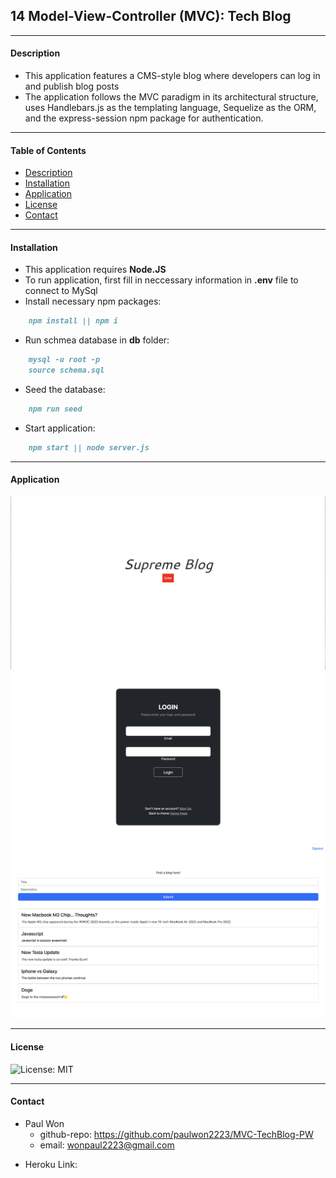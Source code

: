 ## 14 Model-View-Controller (MVC): Tech Blog
----------------------------
#### Description
- This application features a CMS-style blog where developers can log in and publish blog posts
- The application follows the MVC paradigm in its architectural structure, uses Handlebars.js as the templating language, Sequelize as the ORM, and the express-session npm package for authentication.

----------------------------
#### Table of Contents
- [Description](#description)
- [Installation](#installation)
- [Application](#application)
- [License](#license)
- [Contact](#contact)

----------------------------
#### Installation
- This application requires **Node.JS**
- To run application, first fill in neccessary information in **.env** file to connect to MySql
- Install necessary npm packages:
```md
    npm install || npm i
```
- Run schmea database in **db** folder:
```md
    mysql -u root -p
    source schema.sql
```
- Seed the database:
```md
    npm run seed
```
- Start application:
```md
    npm start || node server.js
```
----------------------------
#### Application
![img](./public/img/mainpage.png)
![img](./public/img/loginpage.png)
![img](./public/img/blogs.png)

----------------------------
#### License
![License: MIT](https://img.shields.io/badge/License-MIT-yellow.svg)


----------------------------
#### Contact
* Paul Won
    * github-repo: https://github.com/paulwon2223/MVC-TechBlog-PW
    * email: wonpaul2223@gmail.com
- Heroku Link: 
